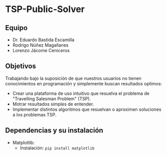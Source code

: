 # TSP-Public-Solver
## Equipo
* Dr. Eduardo Bastida Escamilla
* Rodrigo Núñez Magallanes
* Lorenzo Jácome Ceniceros
## Objetivos
Trabajando bajo la suposición de que nuestros usuarios no tienen conocimientos en programación y simplemente buscan resultados optimos:
* Crear una plataforma de uso intuitivo que resuelva el problema de "Travelling Salesman Problem" (TSP).
* Motrar resultados simples de entender. 
* Implementar distintos algoritmos que resuelvan o aproximen soluciones a los problemas TSP. 
## Dependencias y su instalación
* Matplotlib:
  * Instalación: `pip install matplotlib`
